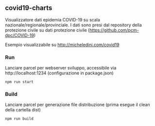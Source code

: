 ## covid19-charts
Visualizzatore dati epidemia COVID-19 su scala nazionale/regionale/provinciale.
I dati sono presi dal repository della protezione civile su dati protezione civile (https://github.com/pcm-dpc/COVID-19)

Esempio visualizzabile su http://micheledini.com/covid19

### Run

Lanciare parcel per webserver sviluppo, accessibile via http://localhost:1234 (configurazione in package.json)

~~~
npm run start
~~~

### Build

Lanciare parcel per generazione file distribuzione (prima esegue il clean della cartella dist)

~~~
npm run build
~~~